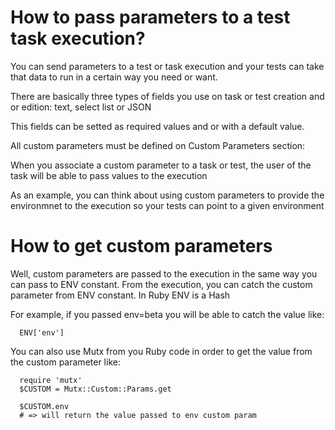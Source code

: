 How to pass parameters to a test task execution?
==============

You can send parameters to a test or task execution and your tests can take that data to run in a certain way you need or want.

There are basically three types of fields you use on task or test creation and or edition: text, select list or JSON

This fields can be setted as required values and or with a default value.

All custom parameters must be defined on Custom Parameters section:

When you associate a custom parameter to a task or test, the user of the task will be able to pass values to the execution

As an example, you can think about using custom parameters to provide the environmnet to the execution so your tests can point to a given environment


How to get custom parameters
==============

Well, custom parameters are passed to the execution in the same way you can pass to ENV constant.
From the execution, you can catch the custom parameter from ENV constant. In Ruby ENV is a Hash

For example, if you passed env=beta you will be able to catch the value like:

      ENV['env']


You can also use Mutx from you Ruby code in order to get the value from the custom parameter like:
      
      require 'mutx'
      $CUSTOM = Mutx::Custom::Params.get

      $CUSTOM.env
      # => will return the value passed to env custom param

